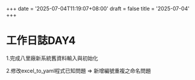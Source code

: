 +++
date = '2025-07-04T11:19:07+08:00'
draft = false
title = '2025-07-04'
+++
# 工作日誌DAY4
<!--more-->

1.完成八里廠新系統舊資料輸入與初始化

2.修改excel_to_yaml程式已知問題 => 新增編號重複之命名問題
